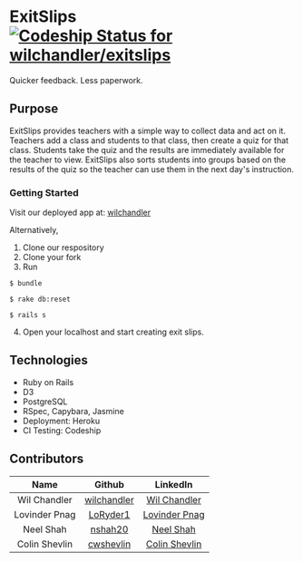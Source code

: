 
# ExitSlips [ ![Codeship Status for wilchandler/exitslips](https://www.codeship.io/projects/61bb5c10-3c53-0132-09ce-3271b0f4e109/status)](https://www.codeship.io/projects/42952)

Quicker feedback. Less paperwork. 

## Purpose

ExitSlips provides teachers with a simple way to collect data and act on it. Teachers add a class and students to that class, then create a quiz for that class. Students take the quiz and the results are immediately available for the teacher to view. ExitSlips also sorts students into groups based on the results of the quiz so the teacher can use them in the next day's instruction.

### Getting Started

Visit our deployed app at:
[wilchandler](http://exitslips.herokuapp.com)


Alternatively, 

1. Clone our respository
2. Clone your fork
3. Run

  ```` 
$ bundle

$ rake db:reset
  
$ rails s 
````
  
4. Open your localhost and start creating exit slips. 

## Technologies

* Ruby on Rails
* D3
* PostgreSQL
* RSpec, Capybara, Jasmine
* Deployment: Heroku
* CI Testing: Codeship

## Contributors

| Name          |   Github                                   |   LinkedIn                                  |
| :-----------: | :----------------------------------------: | :-----------------------------------------: |
| Wil Chandler | [wilchandler](https://github.com/wilchandler) | [Wil Chandler](http://www.linkedin.com/in/wilchandler) ||
| Lovinder Pnag | [LoRyder1](https://github.com/LoRyder1) | [Lovinder Pnag](http://www.linkedin.com/pub/lovinder-pnag/26/6a1/a98) ||
| Neel Shah | [nshah20](https://github.com/nshah20) | [Neel Shah](http://www.linkedin.com/pub/neel-shah/64/641/34a) ||
| Colin Shevlin | [cwshevlin](https://github.com/cwshevlin) | [Colin Shevlin](http://www.linkedin.com/pub/colin-shevlin/27/a87/466/) ||
